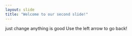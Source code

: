 ```yaml
---
layout: slide
title: "Welcome to our second slide!"
---
```

just change anything is good
Use the left arrow to go back!
